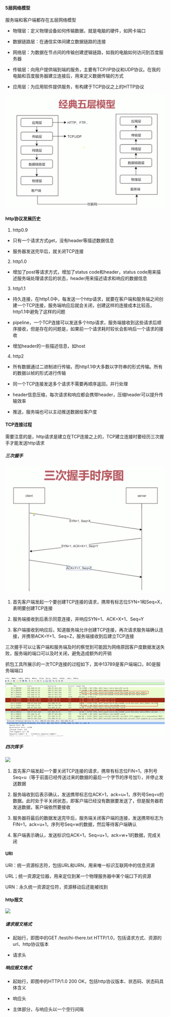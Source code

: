 #### 5层网络模型

服务端和客户端都存在五层网络模型

- 物理层：定义物理设备如何传输数据，就是电脑的硬件，如网卡端口

- 数据链路层：在通信实体间建立数据链路的连接

- 网络层：为数据在节点间的传输创建逻辑链路，如我的电脑如何访问到百度服务器

- 传输层：向用户提供端到端的服务，主要有TCP/IP协议和UDP协议。在我的电脑和百度服务器建立连接后，用来定义数据传输的方式

- 应用层：为应用软件提供服务，有构建于TCP协议之上的HTTP协议

![](./assets/网络模型.png)

#### http协议发展历史

1. http0.9

- 只有一个请求方式get，没有header等描述数据信息

- 服务器发送完毕后，就关闭TCP连接

2. http1.0

- 增加了post等请求方式，增加了status code和header，status code用来描述服务端处理请求后的状态，header用来描述请求和响应的数据信息

3. http1.1

- 持久连接，在http1.0中，每发送一个http请求，就要在客户端和服务端之间创建一个TCP连接，服务端响应后就会关闭，创建这样的连接成本比较高，http1.1中避免了这样的问题

- pipeline，一个TCP连接可以发送多个http请求，服务端接收到这些请求后顺序接收，但是存在的问题是，如果前一个请求耗时较长会影响后一个请求的接收

- 增加header的一些描述信息，如host

4. http2

- 所有数据通过二进制进行传输，而http1.1中大多数以字符串的形式传输。所有的数据以帧的形式进行传输

- 同一个TCP连接发送多个请求不需要再顺序返回，并行处理

- header信息压缩，每次请求和响应都会携带header，压缩header可以提升传输效率

- 推送，服务端也可以主动推送数据给客户度

#### TCP连接过程

需要注意的是，http请求是建立在TCP连接之上的，TCP建立连接时要经历三次握手才能发送http请求

##### 三次握手

![](./assets/三次握手.png)

1. 首先客户端发起一个要创建TCP连接的请求，携带有标志位SYN=1和Seq=X，表明要创建TCP连接

2. 服务端接收到后表示同意连接，并响应SYN=1、ACK=X+1、Seq=Y

3. 客户端接收到响应后，知道服务端允许创建TCP连接，再次请求服务端确认连接，并携带ACK=Y+1、Seq=Z，服务端接收到后建立TCP连接

三次握手可以让客户端和服务端及时的察觉到可能因为网络原因客户度数据发送失败，服务端的端口可以及时关闭，避免造成额外的开销

抓包工具所展示的一次TCP连接的过程如下，其中13789是客户端端口，80是服务端端口

![](./assets/三次握手抓包图.png)

##### 四次挥手

![](https://img2018.cnblogs.com/blog/1090617/201901/1090617-20190116111104366-175362855.png)

1. 首先客户端发起一个要关闭TCP连接的请求，携带有标志位FIN=1，序列号Seq=u（等于前面已经传送过来的数据的最后一个字节的序号加1），并停止发送数据

2. 服务端收到后表示确认，发送携带标志位ACK=1，ack=u+1，序列号Seq=v的数据。此时处于半关闭状态，即客户端已经没有数据要发送了，但是服务器若发送数据，客户端依然要接收

3. 服务器将最后的数据发送完毕后，服务端关闭客户端的连接，发送携带标志为FIN=1，ack=u+1，序列号Seq=w的数据，然后等待客户端确认

4. 客户端表示确认，发送标识位ACK=1，Seq=u+1，ack=w+1的数据，完成关闭

#### URI

URI：统一资源标志符，包括URL和URN，用来唯一标识互联网中的信息资源

URL；统一资源定位器，用来定位到某一个物理服务器中某个端口下的资源

URN：永久统一资源定位符，资源移动后还能被找到

#### http报文

![](./http报文.png)

##### 请求报文格式

- 起始行，即图中的GET /test/hi-there.txt HTTP/1.0，包括请求方式、资源的url、http协议版本

- 请求头

##### 响应报文格式

- 起始行，即图中的HTTP/1.0 200 OK，包括http协议版本、状态码、状态码具体含义

- 响应头

- 主体部分，与响应头以一个空行间隔